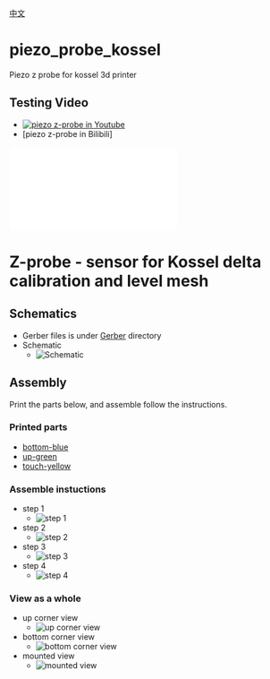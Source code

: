 [中文](./README-cn.md)
# piezo_probe_kossel
Piezo z probe for kossel 3d printer
## Testing Video
- [![piezo z-probe in Youtube](http://img.youtube.com/vi/lyBaAa0_jc8/0.jpg)](https://www.youtube.com/watch?v=lyBaAa0_jc8)
- [piezo z-probe in Bilibili]
<p>
<iframe src="//player.bilibili.com/player.html?aid=290286253&bvid=BV1Wf4y1p7ZC&cid=329649797&page=1" scrolling="no" border="0" frameborder="no" framespacing="0" allowfullscreen="true"> </iframe>
</p>

# Z-probe - sensor for Kossel delta calibration and level mesh
## Schematics
- Gerber files is under [Gerber](./Gerber/) directory
- Schematic
  - ![Schematic](./Schematics/Schematic_z%20probe%20piezo-LM358.png)
## Assembly
Print the parts below, and assemble follow the instructions.
### Printed parts
- [bottom-blue](./printed_parts/kossel%20E3D%20mount/Z%20PROBE%20-%20piezo%20mount-bottom.stl)
- [up-green](./printed_parts/kossel%20E3D%20mount/Z%20PROBE%20-%20piezo%20mount-up.stl)
- [touch-yellow](./printed_parts/kossel%20E3D%20mount/Z%20PROBE%20-%20piezo%20mount-touch.stl)
### Assemble instuctions
- step 1
  - ![step 1](./assembly-1.jpg)
- step 2
  - ![step 2](./assembly-2.jpg)
- step 3
  - ![step 3](./assembly-3.jpg)
- step 4
  - ![step 4](./assembly-4.jpg)

### View as a whole 
- up corner view
  - ![up corner view](./printed_parts/kossel%20E3D%20mount/view-2.png)
- bottom corner view
  - ![bottom corner view](./printed_parts/kossel%20E3D%20mount/view-1.png)
- mounted view
  - ![mounted view](./assembly-final.jpg)
